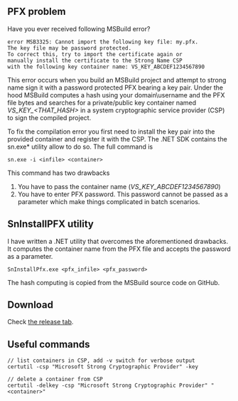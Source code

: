 ## PFX problem

Have you ever received following MSBuild error?
```
error MSB3325: Cannot import the following key file: my.pfx. 
The key file may be password protected. 
To correct this, try to import the certificate again or 
manually install the certificate to the Strong Name CSP 
with the following key container name: VS_KEY_ABCDEF1234567890
```
This error occurs when you build an MSBuild project and attempt to strong name sign it with a password protected PFX bearing a key pair. Under the hood MSBuild computes a hash using your domain\username and the PFX file bytes and searches for a private/public key container named *VS_KEY_\<THAT_HASH\>* in a system cryptographic service provider (CSP) to sign the compiled project.

To fix the compilation error you first need to install the key pair into the provided container and register it with the CSP. The .NET SDK contains the sn.exe* utility allow to do so. The full command is 
```
sn.exe -i <infile> <container>
```
This command has two drawbacks 

 1.  You have  to pass the container name (*VS_KEY_ABCDEF1234567890*)
 2. You have to enter PFX password. This password cannot be passed as a parameter which make things complicated in batch scenarios.

## SnInstallPFX utility
I have written a .NET utility that overcomes the aforementioned drawbacks. It computes the container name from the PFX file and accepts the password as a parameter. 

```
SnInstallPfx.exe <pfx_infile> <pfx_password>
```
The hash computing is copied from the MSBuild source code on GitHub.

## Download 
Check [the release tab](https://github.com/honzajscz/SnInstallPfx/releases).

## Useful commands

```
// list containers in CSP, add -v switch for verbose output
certutil -csp "Microsoft Strong Cryptographic Provider" -key

// delete a container from CSP
certutil -delkey -csp "Microsoft Strong Cryptographic Provider" "<container>"

```

